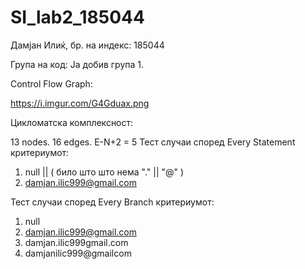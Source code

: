 # SI_lab2_185044
Дамјан Илиќ, бр. на индекс: 185044

Група на код:
Ја добив група 1.

Control Flow Graph:

https://i.imgur.com/G4Gduax.png

Цикломатска комплексност:

13 nodes.
16 edges.
E-N+2 = 5
Тест случаи според Every Statement критериумот:
1. null || ( било што што нема "." || "@" ) 
2. damjan.ilic999@gmail.com

Тест случаи според Every Branch критериумот:
1. null
2. damjan.ilic999@gmail.com
3. damjan.ilic999gmail.com
4. damjanilic999@gmailcom


